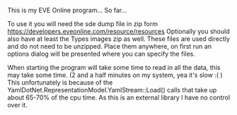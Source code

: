This is my EVE Online program... So far...

To use it you will need the sde dump file in zip form https://developers.eveonline.com/resource/resources
Optionally you should also have at least the Types images zip as well.
These files are used directly and do not need to be unzipped.
Place them anywhere, on first run an options dialog will be presented where you can specify the files.

When starting the program will take some time to read in all the data, this may take some time. (2 and a half minutes on my system, yea it's slow :( )  This unfortunately is because of the YamlDotNet.RepresentationModel.YamlStream::Load() calls that take up about 65-70% of the cpu time.  As this is an external library I have no control over it.

